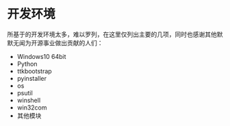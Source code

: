 # 开发环境
所基于的开发环境太多，难以罗列，在这里仅列出主要的几项，同时也感谢其他默默无闻为开源事业做出贡献的人们：

* Windows10 64bit
* Python
* ttkbootstrap
* pyinstaller
* os
* psutil
* winshell
* win32com
* 其他模块
